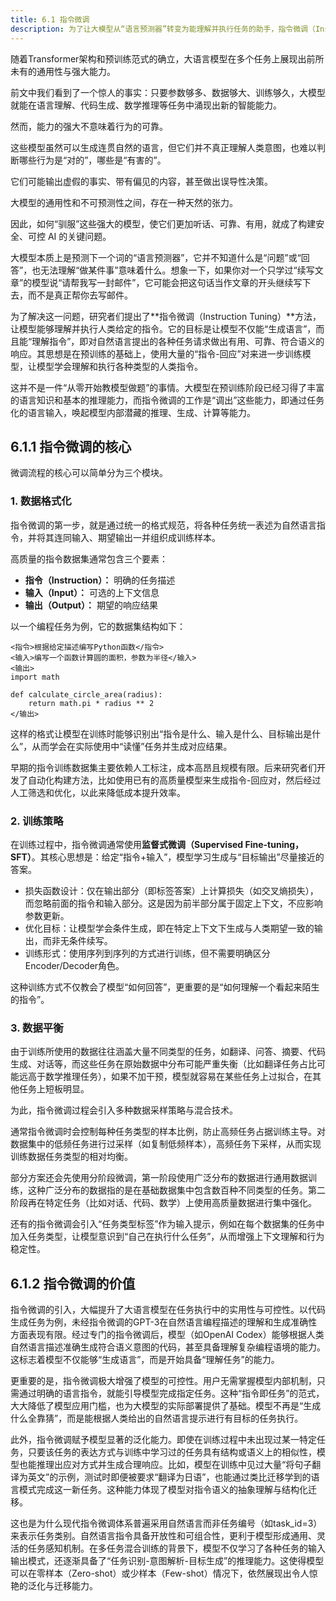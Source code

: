 ```yaml
---
title: 6.1 指令微调
description: 为了让大模型从“语言预测器”转变为能理解并执行任务的助手，指令微调（Instruction Tuning）应运而生。通过在大量“指令-回应”数据对上进行监督式微调（SFT），模型学会了理解任务意图、遵循特定格式并泛化到未见过的新指令，这极大地提升了模型的实用性和可控性，是使其变得“有用”的关键一步。
---
```


随着Transformer架构和预训练范式的确立，大语言模型在多个任务上展现出前所未有的通用性与强大能力。

前文中我们看到了一个惊人的事实：只要参数够多、数据够大、训练够久，大模型就能在语言理解、代码生成、数学推理等任务中涌现出新的智能能力。

然而，能力的强大不意味着行为的可靠。

这些模型虽然可以生成连贯自然的语言，但它们并不真正理解人类意图，也难以判断哪些行为是“对的”，哪些是“有害的”。

它们可能输出虚假的事实、带有偏见的内容，甚至做出误导性决策。

大模型的通用性和不可预测性之间，存在一种天然的张力。

因此，如何“驯服”这些强大的模型，使它们更加听话、可靠、有用，就成了构建安全、可控 AI 的关键问题。

大模型本质上是预测下一个词的“语言预测器”，它并不知道什么是“问题”或“回答”，也无法理解“做某件事”意味着什么。想象一下，如果你对一个只学过“续写文章”的模型说“请帮我写一封邮件”，它可能会把这句话当作文章的开头继续写下去，而不是真正帮你去写邮件。

为了解决这一问题，研究者们提出了**指令微调（Instruction Tuning）**方法，让模型能够理解并执行人类给定的指令。它的目标是让模型不仅能“生成语言”，而且能“理解指令”，即对自然语言提出的各种任务请求做出有用、可靠、符合语义的响应。其思想是在预训练的基础上，使用大量的“指令-回应”对来进一步训练模型，让模型学会理解和执行各种类型的人类指令。

这并不是一件“从零开始教模型做题”的事情。大模型在预训练阶段已经习得了丰富的语言知识和基本的推理能力，而指令微调的工作是“调出”这些能力，即通过任务化的语言输入，唤起模型内部潜藏的推理、生成、计算等能力。

## 6.1.1 指令微调的核心

微调流程的核心可以简单分为三个模块。

### 1. 数据格式化

指令微调的第一步，就是通过统一的格式规范，将各种任务统一表述为自然语言指令，并将其连同输入、期望输出一并组织成训练样本。

高质量的指令数据集通常包含三个要素：

- **指令（Instruction）：** 明确的任务描述
- **输入（Input）：** 可选的上下文信息
- **输出（Output）：** 期望的响应结果

以一个编程任务为例，它的数据集结构如下：

```
<指令>根据给定描述编写Python函数</指令>
<输入>编写一个函数计算圆的面积，参数为半径</输入>
<输出>
import math

def calculate_circle_area(radius):
    return math.pi * radius ** 2
</输出>
```

这样的格式让模型在训练时能够识别出“指令是什么、输入是什么、目标输出是什么”，从而学会在实际使用中“读懂”任务并生成对应结果。

早期的指令训练数据集主要依赖人工标注，成本高昂且规模有限。后来研究者们开发了自动化构建方法，比如使用已有的高质量模型来生成指令-回应对，然后经过人工筛选和优化，以此来降低成本提升效率。

### 2. 训练策略

在训练过程中，指令微调通常使用**监督式微调（Supervised Fine-tuning，SFT）**。其核心思想是：给定“指令+输入”，模型学习生成与“目标输出”尽量接近的答案。

- 损失函数设计：仅在输出部分（即标签答案）上计算损失（如交叉熵损失），而忽略前面的指令和输入部分。这是因为前半部分属于固定上下文，不应影响参数更新。
- 优化目标：让模型学会条件生成，即在特定上下文下生成与人类期望一致的输出，而非无条件续写。
- 训练形式：使用序列到序列的方式进行训练，但不需要明确区分Encoder/Decoder角色。

这种训练方式不仅教会了模型“如何回答”，更重要的是“如何理解一个看起来陌生的指令”。

### 3. 数据平衡

由于训练所使用的数据往往涵盖大量不同类型的任务，如翻译、问答、摘要、代码生成、对话等，而这些任务在原始数据中分布可能严重失衡（比如翻译任务占比可能远高于数学推理任务），如果不加干预，模型就容易在某些任务上过拟合，在其他任务上短板明显。

为此，指令微调过程会引入多种数据采样策略与混合技术。

通常指令微调时会控制每种任务类型的样本比例，防止高频任务占据训练主导。对数据集中的低频任务进行过采样（如复制低频样本），高频任务下采样，从而实现训练数据任务类型的相对均衡。

部分方案还会先使用分阶段微调，第一阶段使用广泛分布的数据进行通用数据训练，这种广泛分布的数据指的是在基础数据集中包含数百种不同类型的任务。第二阶段再在特定任务（比如对话、代码、数学）上使用高质量数据进行集中强化。

还有的指令微调会引入“任务类型标签”作为输入提示，例如在每个数据集的任务中加入任务类型，让模型意识到“自己在执行什么任务”，从而增强上下文理解和行为稳定性。

## 6.1.2 指令微调的价值

指令微调的引入，大幅提升了大语言模型在任务执行中的实用性与可控性。以代码生成任务为例，未经指令微调的GPT-3在自然语言编程描述的理解和生成准确性方面表现有限。经过专门的指令微调后，模型（如OpenAI Codex）能够根据人类自然语言描述准确生成符合语义意图的代码，甚至具备理解复杂编程语境的能力。这标志着模型不仅能够“生成语言”，而是开始具备“理解任务”的能力。

更重要的是，指令微调极大增强了模型的可控性。用户无需掌握模型内部机制，只需通过明确的语言指令，就能引导模型完成指定任务。这种“指令即任务”的范式，大大降低了模型应用门槛，也为大模型的实际部署提供了基础。模型不再是“生成什么全靠猜”，而是能根据人类给出的自然语言提示进行有目标的任务执行。

此外，指令微调赋予模型显著的泛化能力。即使在训练过程中未出现过某一特定任务，只要该任务的表达方式与训练中学习过的任务具有结构或语义上的相似性，模型也能推理出应对方式并生成合理响应。比如，模型在训练中见过大量“将句子翻译为英文”的示例，测试时即便被要求“翻译为日语”，也能通过类比迁移学到的语言模式完成这一新任务。这种能力体现了模型对指令语义的抽象理解与结构化迁移。

这也是为什么现代指令微调体系普遍采用自然语言而非任务编号（如task_id=3）来表示任务类别。自然语言指令具备开放性和可组合性，更利于模型形成通用、灵活的任务感知机制。在多任务混合训练的背景下，模型不仅学习了各种任务的输入输出模式，还逐渐具备了“任务识别-意图解析-目标生成”的推理能力。这使得模型可以在零样本（Zero-shot）或少样本（Few-shot）情况下，依然展现出令人惊艳的泛化与迁移能力。
